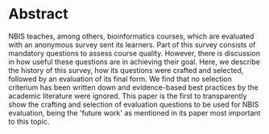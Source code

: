 # Abstract

NBIS teaches, among others, bioinformatics courses, which are
evaluated with an anonymous survey sent its learners.
Part of this survey consists of mandatory questions to assess
course quality.
However, there is discussion in how useful these questions are
in achieving their goal.
Here, we describe the history of this survey, how its questions
were crafted and selected, followed by an evaluation
of its final form.
We find that no selection criterium has been written down
and evidence-based best practices by the academic literature
were ignored.
This paper is the first to transparently show the crafting and
selection of evaluation questions to be used for NBIS evaluation,
being the 'future work' as mentioned in its paper most important to this topic.
